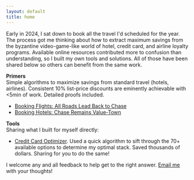 ```yaml
---
layout: default
title: home
---
```


Early in 2024, I sat down to book all the travel I'd scheduled for the year. The process got me thinking about how to extract maximum savings from the byzantine video-game-like world of hotel, credit card, and airline loyalty programs. Available online resources contributed more to confusion than understanding, so I built my own tools and solutions. All of those have been shared below so others can benefit from the same work.  

**Primers**     
Simple algorithms to  maximize savings from standard travel (hotels, airlines). Consistent 10% list-price discounts are eminently achievable with <5min of work. Detailed proofs included. 
- [Booking Flights: All Roads Lead Back to Chase](/airlines.md)
- [Booking Hotels: Chase Remains Value-Town](/hotels.md)

**Tools**     
Sharing what I built for myself directly: 
- [Credit Card Optimizer](/ccoptimum.md). Used a quick algorithm to sift through the 70+ available options to determine my optimal stack. Saved thousands of dollars. Sharing for you to do the same!

I welcome any and all feedback to help get to the right answer. [Email me](mailto:freed.davidp@gmail.com?subject=What%20A%20Cool%20Article,%20Sir) with your thoughts!  